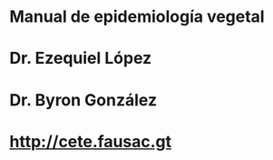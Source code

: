 # Manual de epidemiología vegetal
# Dr. Ezequiel López
# Dr. Byron González
# http://cete.fausac.gt
